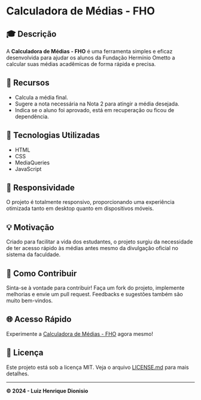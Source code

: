 # Calculadora de Médias - FHO


## 🎓 Descrição
A **Calculadora de Médias - FHO** é uma ferramenta simples e eficaz desenvolvida para ajudar os alunos da Fundação Hermínio Ometto a calcular suas médias acadêmicas de forma rápida e precisa.

## 🚀 Recursos
- Calcula a média final.
- Sugere a nota necessária na Nota 2 para atingir a média desejada.
- Indica se o aluno foi aprovado, está em recuperação ou ficou de dependência.

## 🔧 Tecnologias Utilizadas
- HTML
- CSS
- MediaQueries
- JavaScript

## 📱 Responsividade
O projeto é totalmente responsivo, proporcionando uma experiência otimizada tanto em desktop quanto em dispositivos móveis.

## 💡 Motivação
Criado para facilitar a vida dos estudantes, o projeto surgiu da necessidade de ter acesso rápido às médias antes mesmo da divulgação oficial no sistema da faculdade.

## 🤖 Como Contribuir
Sinta-se à vontade para contribuir! Faça um fork do projeto, implemente melhorias e envie um pull request. Feedbacks e sugestões também são muito bem-vindos.

## 🌐 Acesso Rápido
Experimente a [Calculadora de Médias - FHO]([link_para_o_projeto](https://calculadora-de-medias-fho.vercel.app/)) agora mesmo!

## 📄 Licença
Este projeto está sob a licença MIT. Veja o arquivo [LICENSE.md]([link_para_licenca](https://github.com/henrique-dionisio/calculadora-fho/blob/main/LICENSE)https://github.com/henrique-dionisio/calculadora-fho/blob/main/LICENSE) para mais detalhes.

---

**© 2024 - Luiz Henrique Dionisio**
